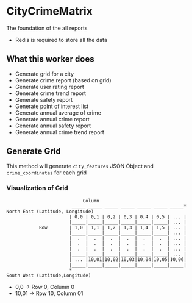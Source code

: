 # CityCrimeMatrix
The foundation of the all reports
* Redis is required to store all the data

## What this worker does
* Generate grid for a city
* Generate crime report (based on grid)
* Generate user rating report
* Generate crime trend report
* Generate safety report
* Generate point of interest list
* Generate annual average of crime
* Generate annual crime report
* Generate annual safety report
* Generate annual crime trend report

## Generate Grid
This method will generate `city_features` JSON Object and `crime_coordinates` for each grid

### Visualization of Grid
```
                            Column
                        _____ _____ _____ _____ _____ _____ _____* North East (Latitude, Longitude)        
                       | 0,0 | 0,1 | 0,2 | 0,3 | 0,4 | 0,5 | ... |
                       |_____|_____|_____|_____|_____|_____| ... |
            Row        | 1,0 | 1,1 | 1,2 | 1,3 | 1,4 | 1,5 | ... |
                       |_____|_____|_____|_____|_____|_____| ... |
                       |  .  |  .  |  .  |  .  |  .  |  .  | ... |
                       |  .  |  .  |  .  |  .  |  .  |  .  | ... |
                       |  .  |  .  |  .  |  .  |  .  |  .  | ... |
                       |_____|_____|_____|_____|_____|_____| ... |
                       | ... |10,01|10,02|10,03|10,04|10,05|10,06|
                       |_____|_____|_____|_____|_____|_____|_____|
                       *
South West (Latitude,Longitude)                   
```
- 0,0 -> Row 0, Column 0
- 10,01 -> Row 10, Column 01

